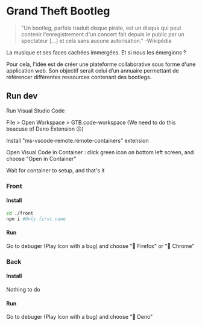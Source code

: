 # Grand Theft Bootleg

> "Un bootleg, parfois traduit disque pirate, est un disque qui peut contenir l'enregistrement d'un concert fait depuis le public par un spectateur […] et cela sans aucune autorisation." -Wikipédia

La musique et ses faces cachées immergées. Et si nous les émergions ?

Pour cela, l'idée est de créer une plateforme collaborative sous forme d'une application web. Son objectif serait celui d’un annuaire permettant de référencer différentes ressources contenant des bootlegs.

## Run dev

Run Visual Studio Code

File > Open Workspace > GTB.code-workspace (We need to do this beacuse of Deno Extension 😕)

Install "ms-vscode-remote.remote-containers" extension

Open Visual Code in Container : click green icon on bottom left screen, and choose "Open in Container"

Wait for container to setup, and that's it

### Front

#### Install 

```sh
cd ./front
npm i #Only first name
```

#### Run

Go to debuger (Play Icon with a bug) and choose "🦊 Firefox" or "🌈 Chrome"

### Back

#### Install 

Nothing to do

#### Run
 
Go to debuger (Play Icon with a bug) and choose "🦕 Deno"